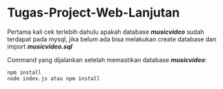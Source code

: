 # Tugas-Project-Web-Lanjutan

Pertama kali cek terlebih dahulu apakah database **_musicvideo_** sudah terdapat pada mysql, jika belum ada bisa melakukan create database dan import **_musicvideo.sql_**

Command yang dijalankan setelah memastikan database **_musicvideo_**:
```
npm install
node index.js atau npm install
```
